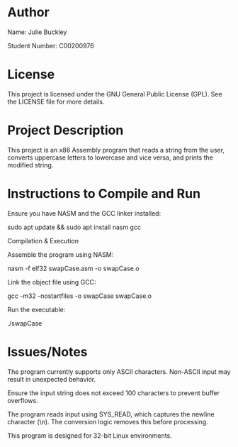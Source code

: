 # Author

Name: Julie Buckley

Student Number: C00200976

# License

This project is licensed under the GNU General Public License (GPL). See the LICENSE file for more details.

# Project Description

This project is an x86 Assembly program that reads a string from the user, converts uppercase letters to lowercase and vice versa, and prints the modified string.

# Instructions to Compile and Run

Ensure you have NASM and the GCC linker installed:

sudo apt update && sudo apt install nasm gcc

Compilation & Execution

Assemble the program using NASM:

nasm -f elf32 swapCase.asm -o swapCase.o

Link the object file using GCC:

gcc -m32 -nostartfiles -o swapCase swapCase.o

Run the executable:

./swapCase

# Issues/Notes

The program currently supports only ASCII characters. Non-ASCII input may result in unexpected behavior.

Ensure the input string does not exceed 100 characters to prevent buffer overflows.

The program reads input using SYS_READ, which captures the newline character (\n). The conversion logic removes this before processing.

This program is designed for 32-bit Linux environments. 
